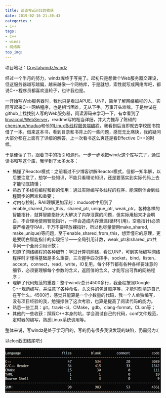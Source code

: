 ```yaml
---
title: 谈谈写windz的收获
date: 2019-02-16 21:30:43
categories :
- C++
tags:
- C++
- windz
- 网络库
top_img:
---
```


项目地址：[Crystalwindz/windz](https://github.com/Crystalwindz/windz)

经过一个半月的努力，windz库终于写完了。起初只是想做个Web服务器交课设，但这服务器越写越偏，越来越像一个网络库，于是就想，索性就写成网络库吧，都说C++程序员都喜欢造轮子，也许我也是。

一开始写Web服务器时，我也只是看过APUE、UNP，简单了解网络编程的人，实际写起来C++网络程序，也是相当困难，无从下手。万事开头难嘛，于是尝试在github上找找别人写的Web服务器，阅读源码来学习一下，有幸看到了[linyacool/WebServer](https://github.com/linyacool/WebServer)，readme写的相当详细，并大力推荐了陈硕的[chenshuo/muduo](https://github.com/chenshuo/muduo)和他的[Linux多线程服务端编程](https://book.douban.com/subject/20471211/)，我看到后当即就去学校图书馆借了一本。借来这本书，看到目录和书背上的一些问题，感觉无比痛快，我的疑问大部分都在上面有了详细的解答，上一次看书这么爽还是看Effective C++的时候。

于是便读了书，跟着书中的指引和源码，一步一步地把windz这个库写完了，通过读书和写这个库，我学到了太多太多：
<!--more-->
* 搞懂了Reactor模式：之前看过不少博客讲解Reactor模式，但都一知半解，以后要注意了，想学一些知识，不能只看理论知识，还是要落实到实际代码上去才能彻底搞懂；
* 熟悉了多线程编程和锁的使用：通过实际编写多线程的程序，能深刻体会到线程同步的困难和重要；
* 对内存控制，RAII理解更加深刻：muduo库中用到了enable_shared_from_this，shared_ptr, unique_ptr, weak_ptr，各种各样的智能指针，就算智能指针大大解决了内存泄露的问题，但实际用起来才会明白，不合理地使用智能指针，一样会造成内存泄漏(循环引用)，空悬指针(必须要严格遵守RAII，千万不要释放裸指针，所以也尽量使用make_shared, make_unique)等问题，至于enable_shared_from_this，想弄懂它的原理，更是要明白智能指针的实现细节——全局引用计数，weak_ptr和shared_ptr共享同一个全局引用计数；
* 知道了网络编程的各种细节：学过计算机网络，看过UNP，可到实际编写网络程序时才懂得基础是多么重要，三次握手四次挥手，socket，bind，listen，accept，connect，read，write，IO复用，每个环节都有各种各样要注意的细节，必须要理解每个参数的含义，返回值的含义，才能写出可靠的网络程序；
* 理解了代码规范的重要：整个windz总计4500多行，我全程按照Google C++规范编写，并注意了各种命名，头文件的包含顺序等，才能时刻清楚自己在写什么。4500行，感觉只能算是一个小数量的代码，我一个人单独编写，没有项目经验的我，勉强撑住了这次考验，也算是提高了阅读代码的能力。
* 熟悉一些工具：git，travis-ci，CMake，gdb，clang-format，CLion等；
* 其他的一些收获：踩踩C++本身的坑，学会测试自己的代码，conf文件规范，定时器的编写，熟悉Linux系统调用等。

整体来说，写windz是处于学习目的，写的仍有很多我没发现的缺陷，仍需努力:(

以cloc截图结尾吧:)

![cloc](windz/1.png)
